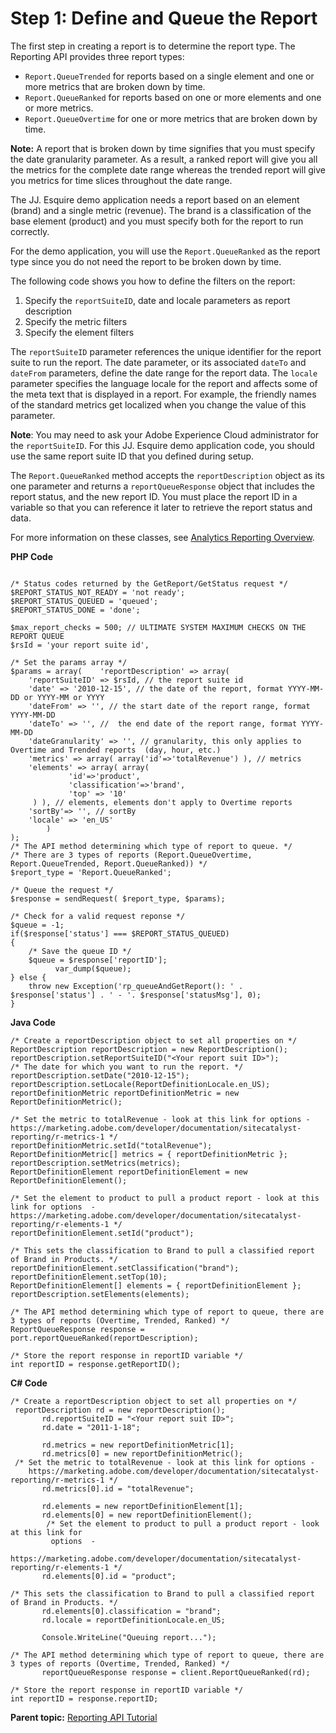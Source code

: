 # Step 1: Define and Queue the Report

The first step in creating a report is to determine the report type. The Reporting API provides three report types:

-   `Report.QueueTrended` for reports based on a single element and one or more metrics that are broken down by time.
-    `Report.QueueRanked` for reports based on one or more elements and one or more metrics.
-    `Report.QueueOvertime` for one or more metrics that are broken down by time.

 **Note:** A report that is broken down by time signifies that you must specify the date granularity parameter. As a result, a ranked report will give you all the metrics for the complete date range whereas the trended report will give you metrics for time slices throughout the date range.

The JJ. Esquire demo application needs a report based on an element \(brand\) and a single metric \(revenue\). The brand is a classification of the base element \(product\) and you must specify both for the report to run correctly.

For the demo application, you will use the `Report.QueueRanked` as the report type since you do not need the report to be broken down by time.

The following code shows you how to define the filters on the report:

1.  Specify the `reportSuiteID`, date and locale parameters as report description
2.  Specify the metric filters
3.  Specify the element filters

The `reportSuiteID` parameter references the unique identifier for the report suite to run the report. The date parameter, or its associated `dateTo` and `dateFrom` parameters, define the date range for the report data. The `locale` parameter specifies the language locale for the report and affects some of the meta text that is displayed in a report. For example, the friendly names of the standard metrics get localized when you change the value of this parameter.

 **Note**: You may need to ask your Adobe Experience Cloud administrator for the `reportSuiteID`. For this JJ. Esquire demo application code, you should use the same report suite ID that you defined during setup.

The `Report.QueueRanked` method accepts the `reportDescription` object as its one parameter and returns a `reportQueueResponse` object that includes the report status, and the new report ID. You must place the report ID in a variable so that you can reference it later to retrieve the report status and data.

For more information on these classes, see [Analytics Reporting Overview](https://marketing.adobe.com/developer/documentation/sitecatalyst-reporting/c-overview-1).

**PHP Code** 

```

/* Status codes returned by the GetReport/GetStatus request */
$REPORT_STATUS_NOT_READY = 'not ready';
$REPORT_STATUS_QUEUED = 'queued';
$REPORT_STATUS_DONE = 'done';

$max_report_checks = 500; // ULTIMATE SYSTEM MAXIMUM CHECKS ON THE REPORT QUEUE
$rsId = 'your report suite id',

/* Set the params array */
$params = array(	'reportDescription' => array(
   	'reportSuiteID' => $rsId, // the report suite id
   	'date' => '2010-12-15', // the date of the report, format YYYY-MM-DD or YYYY-MM or YYYY
   	'dateFrom' => '', // the start date of the report range, format YYYY-MM-DD
   	'dateTo' => '', //  the end date of the report range, format YYYY-MM-DD
   	'dateGranularity' => '', // granularity, this only applies to Overtime and Trended reports  (day, hour, etc.)
   	'metrics' => array( array('id'=>'totalRevenue') ), // metrics
   	'elements' => array( array(
  			 'id'=>'product',
   			 'classification'=>'brand',
   			 'top' => '10'
   	 ) ), // elements, elements don't apply to Overtime reports
   	'sortBy'=> '', // sortBy
   	'locale' => 'en_US'
    	)
);
/* The API method determining which type of report to queue. */
/* There are 3 types of reports (Report.QueueOvertime, Report.QueueTrended, Report.QueueRanked)) */
$report_type = 'Report.QueueRanked';

/* Queue the request */
$response = sendRequest( $report_type, $params);

/* Check for a valid request reponse */
$queue = -1;
if($response['status'] === $REPORT_STATUS_QUEUED)
{
    /* Save the queue ID */
    $queue = $response['reportID'];
          var_dump($queue);
} else {
    throw new Exception('rp_queueAndGetReport(): ' . $response['status'] . ' - '. $response['statusMsg'], 0);
}

```

**Java Code** 

```
/* Create a reportDescription object to set all properties on */
ReportDescription reportDescription = new ReportDescription();
reportDescription.setReportSuiteID("<Your report suit ID>");
/* The date for which you want to run the report. */
reportDescription.setDate("2010-12-15");
reportDescription.setLocale(ReportDefinitionLocale.en_US);
reportDefinitionMetric reportDefinitionMetric = new ReportDefinitionMetric();

/* Set the metric to totalRevenue - look at this link for options - https://marketing.adobe.com/developer/documentation/sitecatalyst-reporting/r-metrics-1 */
reportDefinitionMetric.setId("totalRevenue");
ReportDefinitionMetric[] metrics = { reportDefinitionMetric };
reportDescription.setMetrics(metrics);
ReportDefinitionElement reportDefinitionElement = new ReportDefinitionElement();

/* Set the element to product to pull a product report - look at this link for options  - https://marketing.adobe.com/developer/documentation/sitecatalyst-reporting/r-elements-1 */
reportDefinitionElement.setId("product");

/* This sets the classification to Brand to pull a classified report of Brand in Products. */
reportDefinitionElement.setClassification("brand");
reportDefinitionElement.setTop(10);
ReportDefinitionElement[] elements = { reportDefinitionElement };
reportDescription.setElements(elements);

/* The API method determining which type of report to queue, there are 3 types of reports (Overtime, Trended, Ranked) */
ReportQueueResponse response = port.reportQueueRanked(reportDescription);

/* Store the report response in reportID variable */
int reportID = response.getReportID();

```

**C\# Code** 

```
/* Create a reportDescription object to set all properties on */
 reportDescription rd = new reportDescription();
       rd.reportSuiteID = "<Your report suit ID>";
       rd.date = "2011-1-18";
     
       rd.metrics = new reportDefinitionMetric[1];
       rd.metrics[0] = new reportDefinitionMetric();
 /* Set the metric to totalRevenue - look at this link for options -    
    https://marketing.adobe.com/developer/documentation/sitecatalyst-reporting/r-metrics-1 */
       rd.metrics[0].id = "totalRevenue";
      
       rd.elements = new reportDefinitionElement[1];
       rd.elements[0] = new reportDefinitionElement();
        /* Set the element to product to pull a product report - look at this link for 
         options  - 
         https://marketing.adobe.com/developer/documentation/sitecatalyst-reporting/r-elements-1 */
       rd.elements[0].id = "product";

/* This sets the classification to Brand to pull a classified report of Brand in Products. */
       rd.elements[0].classification = "brand";
       rd.locale = reportDefinitionLocale.en_US;

       Console.WriteLine("Queuing report...");

/* The API method determining which type of report to queue, there are 3 types of reports (Overtime, Trended, Ranked) */
       reportQueueResponse response = client.ReportQueueRanked(rd);

/* Store the report response in reportID variable */
int reportID = response.reportID;

```

**Parent topic:** [Reporting API Tutorial](c_Reporting_API_Tutorial.md)

